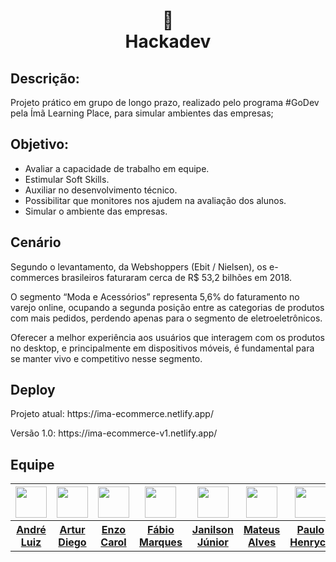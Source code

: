 <h1 align="center">
📄<br>Hackadev
</h1>

## Descrição: 

Projeto prático em grupo de longo prazo, realizado pelo programa #GoDev pela Ímã Learning Place, para simular ambientes das empresas; 

## Objetivo: 

<ul>
  <li>Avaliar a capacidade de trabalho em equipe.</li>
  <li>Estimular Soft Skills.</li>
  <li>Auxiliar no desenvolvimento técnico.</li>
  <li>Possibilitar que monitores nos ajudem na avaliação dos alunos.</li>
  <li>Simular o ambiente das empresas.</li>
</ul>

## Cenário

Segundo o levantamento, da Webshoppers (Ebit / Nielsen), os e-commerces brasileiros faturaram cerca de R$ 53,2 bilhões em 2018.

O segmento “Moda e Acessórios” representa 5,6% do faturamento no varejo online, ocupando a segunda posição entre as categorias de produtos com mais pedidos, perdendo apenas para o segmento de eletroeletrônicos.

Oferecer a melhor experiência aos usuários que interagem com os produtos no desktop, e principalmente em dispositivos móveis, é fundamental para se manter vivo e competitivo nesse segmento. 

## Deploy
<p><stroke>Projeto atual:</stroke> https://ima-ecommerce.netlify.app/</p>
<p><stroke>Versão 1.0:</stroke> https://ima-ecommerce-v1.netlify.app/</p>

## Equipe

<table>
  <tr>
    <th> <img width="50px" height="50px" src="https://github.com/allagyn.png"></th>
    <th> <img width="50px" height="50px" src="https://github.com/ArturDiego.png"></th>
    <th> <img width="50px" height="50px" src="https://github.com/ezcmacedo.png"></th>
    <!-- <th> <img width="50px" height="50px" src="https://github.com/estevaosampaio.png"></th> -->
    <th> <img width="50px" height="50px" src="https://github.com/Fabioazevedojr.png"></th>
    <th> <img width="50px" height="50px" src="https://github.com/JanilsonJ.png"></th>
    <th> <img width="50px" height="50px" src="https://github.com/mateus-asouza.png"></th>
    <th> <img width="50px" height="50px" src="https://github.com/PauloHenryck.png"></th>
  </tr>
  
  <tr>
    <th><a href="https://github.com/allagyn">André Luiz</a></th>
    <th><a href="https://github.com/ArturDiego">Artur Diego</a></th>
    <th><a href="https://github.com/ezcmacedo">Enzo Carol</a></th>
     <!-- <th><a href="https://github.com/estevaosampaio">Estevão Sampaio</a></th> -->
    <th><a href="https://github.com/Fabioazevedojr">Fábio Marques</a></th>
    <th><a href="https://github.com/JanilsonJ">Janilson Júnior</a></th>
    <th><a href="https://github.com/mateus-asouza">Mateus Alves</a></th>
    <th><a href="https://github.com/PauloHenryck">Paulo Henryck</a></th>
  </tr>
</table>

